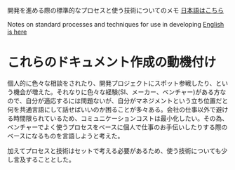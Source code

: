 開発を進める際の標準的なプロセスと使う技術についてのメモ 
[日本語はこちら](/README.ja.md)


Notes on standard processes and techniques for use in developing
[English is here](/README.en.md)


# これらのドキュメント作成の動機付け

個人的に色々な相談をされたり、開発プロジェクトにスポット参戦したり、という機会が増えた。それなりに色々な経験(SI、メーカー、ベンチャー)がある方なので、自分が適応するには問題ないが、自分がマネジメントという立ち位置だと何を共通言語にして話せばいいのか困ることが多々ある。会社の仕事以外で避ける時間限られているため、コミュニケーションコストは最小化したい。その為、ベンチャーでよく使うプロセスをベースに個人で仕事のお手伝いしたりする際のベースになるものを言語しようと考えた。

加えてプロセスと技術はセットで考える必要があるため、使う技術についても少し言及することとした。



